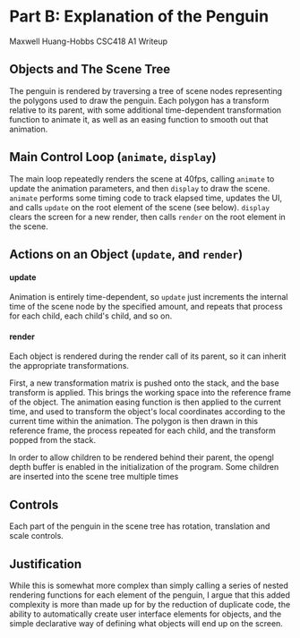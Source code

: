 # Part B: Explanation of the Penguin
Maxwell Huang-Hobbs
CSC418 A1 Writeup

## Objects and The Scene Tree

The penguin is rendered by traversing a tree of scene nodes representing the polygons used to draw the penguin. Each polygon has a transform relative to its parent, with some additional time-dependent transformation function to animate it, as well as an easing function to smooth out that animation.

## Main Control Loop (`animate`, `display`)
The main loop repeatedly renders the scene at 40fps, calling `animate` to
update the animation parameters, and then `display` to draw the scene. `animate` performs some timing code to track elapsed time, updates the UI, and calls
`update` on the root element of the scene (see below). `display` clears the screen for a new render, then calls `render` on the root element in the scene.

## Actions on an Object (`update`, and `render`)
#### update
Animation is entirely time-dependent, so `update` just increments the internal time of the scene node by the specified amount, and repeats that process for each child, each child's child, and so on.

#### render
Each object is rendered during the render call of its parent, so it can inherit the appropriate transformations.

First, a new transformation matrix is pushed onto the stack, and the base transform is applied. This brings the working space into the reference frame of the object. The animation easing function is then applied to the current time, and used to transform the object's local coordinates according to the current time within the animation. The polygon is then drawn in this reference frame, the process repeated for each child, and the transform popped from the stack.

In order to allow children to be rendered behind their parent, the opengl depth buffer is enabled in the initialization of the program. Some children are inserted into the scene tree multiple times

## Controls

Each part of the penguin in the scene tree has rotation, translation and scale controls.

## Justification

While this is somewhat more complex than simply calling a series of nested rendering functions for each element of the penguin, I argue that this added complexity is more than made up for by the reduction of duplicate code, the ability to automatically create user interface elements for objects, and the simple declarative way of defining what objects will end up on the screen.
